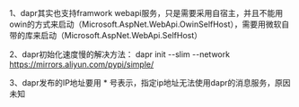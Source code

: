 1、dapr其实也支持framwork webapi服务，只是需要采用自宿主，并且不能用owin的方式来启动（Microsoft.AspNet.WebApi.OwinSelfHost），需要用微软自带的库来启动（Microsoft.AspNet.WebApi.SelfHost）

2、dapr初始化速度慢的解决方法： dapr init --slim --network https://mirrors.aliyun.com/pypi/simple/

3、dapr发布的IP地址要用 * 号表示，指定ip地址无法使用dapr的消息服务，原因未知